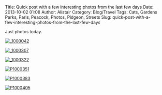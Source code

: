 Title: Quick post with a few interesting photos from the last few days
Date: 2013-10-02 01:08
Author: Alistair
Category: Blog/Travel
Tags: Cats, Gardens Parks, Paris, Peacock, Photos, Pidgeon, Streets
Slug: quick-post-with-a-few-interesting-photos-from-the-last-few-days

Just photos today.

[![\_1000042](http://farm4.staticflickr.com/3792/10003891763_a380f748ec_c.jpg)](http://www.flickr.com/photos/97350976@N07/10003891763/ "_1000042 by Alistair Magee, on Flickr")

[![\_1000307](http://farm3.staticflickr.com/2891/10004411543_99b5b930e6_c.jpg)](http://www.flickr.com/photos/97350976@N07/10004411543/ "_1000307 by Alistair Magee, on Flickr")

[![\_1000322](http://farm4.staticflickr.com/3704/10004075136_426a42b24a_c.jpg)](http://www.flickr.com/photos/97350976@N07/10004075136/ "_1000322 by Alistair Magee, on Flickr")

[![P1000351](http://farm4.staticflickr.com/3667/10038974493_73fef5976b_c.jpg)](http://www.flickr.com/photos/97350976@N07/10038974493/ "P1000351 by Alistair Magee, on Flickr")

[![P1000383](http://farm6.staticflickr.com/5476/10038912873_c6baf6494a_c.jpg)](http://www.flickr.com/photos/97350976@N07/10038912873/ "P1000383 by Alistair Magee, on Flickr")

[![P1000405](http://farm4.staticflickr.com/3704/10038851023_ed0d06b91f_c.jpg)](http://www.flickr.com/photos/97350976@N07/10038851023/ "P1000405 by Alistair Magee, on Flickr")
